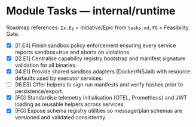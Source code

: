 # Module Tasks — internal/runtime

Roadmap references: `Ix.Ey` = Initiative/Epic from `tasks.md`, `FG` = Feasibility Gate.

- [x] [I1.E4] Finish sandbox policy enforcement ensuring every service reports sandbox=true and aborts on violations.
- [x] [I2.E1] Centralise capability registry bootstrap and manifest signature validation for all binaries.
- [x] [I4.E1] Provide shared sandbox adapters (Docker/NSJail) with resource defaults used by executor services.
- [ ] [I6.E3] Offer helpers to sign run manifests and verify hashes prior to persistence/export.
- [x] [FG] Standardise telemetry initialisation (OTEL, Prometheus) and JWT loading as reusable helpers across services.
- [x] [FG] Expose schema registry utilities so message/plan schemas are versioned and validated consistently.
